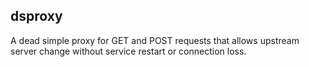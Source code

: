 ## dsproxy

A dead simple proxy for GET and POST requests that allows upstream server change without service restart or connection loss.
